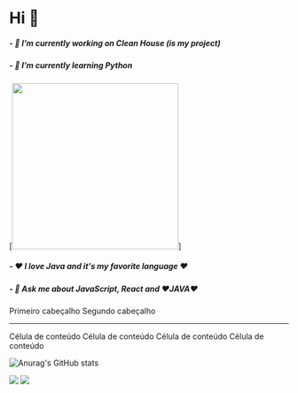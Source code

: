 

<h1> Hi 👋 </h1>
<h5>- 🔭 I’m currently working on Clean House (is my project)</h5>
<h5>- 🌱 I’m currently learning Python</h5> [<img src="https://ouch-cdn.icons8.com/preview/812/6f20c062-d79f-4269-b43e-9d8510fedacc.png" width=300 height=300/>]
<h5>- ❤️ I love Java and it's my favorite language ❤️</h5>
<h5>- 💬 Ask me about JavaScript, React and ❤️JAVA❤️</h5>    


 Primeiro cabeçalho    Segundo cabeçalho  
 -------------------  ------------------- 
  Célula de conteúdo   Célula de conteúdo 
  Célula de conteúdo   Célula de conteúdo 

 ![Anurag's GitHub stats](https://github-readme-stats.vercel.app/api?username=anuraghazra&show_icons=true&theme=dracula)
      
      
[<img src="https://img.shields.io/badge/linkedin-%230077B5.svg?&style=for-the-badge&logo=linkedin&logoColor=white" />](https://www.linkedin.com/in/rian-m-9535b9116/) [<img src = "https://img.shields.io/badge/instagram-%23E4405F.svg?&style=for-the-badge&logo=instagram&logoColor=white">](https://www.instagram.com/rian_mendes5/)      
